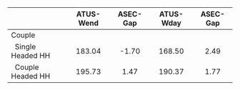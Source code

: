
|                      |    ATUS-Wend |     ASEC-Gap |    ATUS-Wday |     ASEC-Gap |
| -------------------- | :----------: | :----------: | :----------: | :----------: |
| Couple               |              |              |              |              |
| &nbsp;&nbsp;Single Headed HH |       183.04 |        -1.70 |       168.50 |         2.49 |
| &nbsp;&nbsp;Couple Headed HH |       195.73 |         1.47 |       190.37 |         1.77 |

